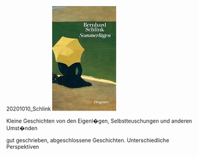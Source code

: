 



20201010\_Schlink
![](../_bilder/20201010_schlink0.png)  

  

Kleine Geschichten von den Eigenl�gen, Selbstteuschungen und anderen Umst�nden  

gut geschrieben, abgeschlossene Geschichten. Unterschiedliche Perspektiven